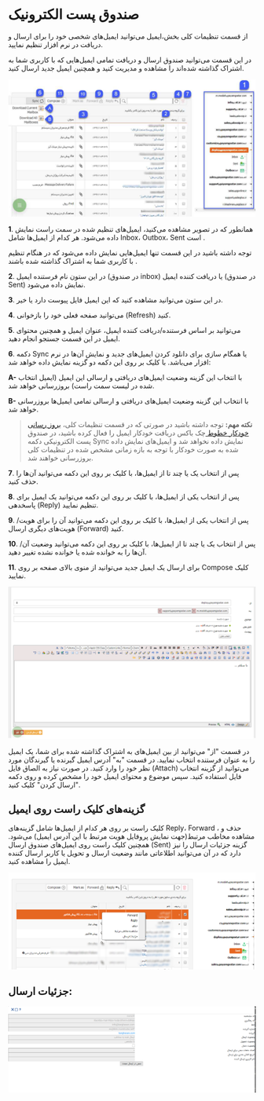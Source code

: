 # صندوق پست الکترونیک 

از قسمت تنظیمات کلی بخش،ایمیل می‌توانید ایمیل‌های شخصی خود را برای ارسال و دریافت در نرم افزار تنظیم نمایید.

در این قسمت می‌توانید صندوق ارسال و دریافت تمامی ‌ایمیل‌هایی که با کاربری شما به اشتراک گذاشته شده‌اند را مشاهده و مدیریت کنید و همچنین ایمیل جدید ارسال کنید.

![](MyEmails1.png)

**1**. همانطور که در تصویر مشاهده می‌کنید، ایمیل‌های تنظیم شده در سمت راست نمایش داده می‌شود. هر کدام از ایمیل‌ها شامل Inbox، Outbox، Sent است .

توجه داشته باشید در این قسمت تنها ایمیل‌هایی نمایش داده می‌شود که در هنگام تنظیم با کاربری شما به اشتراک گذاشته شده باشند .

**2**. در این ستون نام فرستنده ایمیل (در صندوق inbox) یا دریافت کننده ایمیل (در صندوق Sent) نمایش داده می‌شود. 

**3**. در این ستون می‌توانید مشاهده کنید که این ایمیل فایل پیوست دارد یا خیر.

**4**. می‌توانید صفحه فعلی خود را بازخوانی (Refresh) کنید.

**5**. می‌توانید بر اساس فرستنده/دریافت کننده ایمیل، عنوان ایمیل و همچنین محتوای ایمیل در این قسمت جستجو انجام دهید.

**6**. دکمه Sync یا همگام سازی برای دانلود کردن ایمیل‌های جدید و نمایش آن‌ها در نرم افزار می‌باشد. با کلیک بر روی این دکمه دو گزینه نمایش داده خواهد شد:

**A-** با انتخاب این گزینه وضعیت ایمیل‌های دریافتی و ارسالی این ایمیل (ایمیل انتخاب شده در لیست سمت راست) بروزرسانی خواهد شد.

**B-** با انتخاب این گزینه وضعیت ایمیل‌های دریافتی و ارسالی تمامی ‌ایمیل‌ها بروزرسانی خواهد شد.


> **نکته مهم:** توجه داشته باشید در صورتی که در قسمت تنظیمات کلی، [بروز رسانی خودکار خطوط ](https://github.com/1stco/PayamGostarDocs/blob/master/Help/Settings/General-settings/Automatic-update-of-lines/Automatic-update-of-lines.md)چک باکس دریافت خودکار ایمیل را فعال کرده باشید، در صندوق پست الکترونیکی دکمه Sync نمایش داده نخواهد شد و ایمیل‌های نمایش داده شده به صورت خودکار با توجه به بازه زمانی مشخص شده در تنظیمات کلی بروزرسانی خواهند شد. 

**7**. پس از انتخاب یک یا چند تا از ایمیل‌ها، با کلیک بر روی این دکمه می‌توانید آن‌ها را حذف کنید.

**8**. پس از انتخاب یکی از ایمیل‌ها، با کلیک بر روی این دکمه می‌توانید یک ایمیل برای پاسخدهی (Reply) تنظیم نمایید.

**9**. پس از انتخاب یکی از ایمیل‌ها، با کلیک بر روی این دکمه می‌توانید آن را برای هویت/هویت‌های دیگری ارسال (Forward) کنید.

**10**. پس از انتخاب یک یا چند تا از ایمیل‌ها، با کلیک بر روی این دکمه می‌توانید وضعیت آن/آن‌ها را به خوانده شده یا خوانده نشده تغییر دهید.

**11**. برای ارسال یک ایمیل جدید می‌توانید از منوی بالای صفحه بر روی Compose کلیک نمایید.

![](MyEmails2.png)

در قسمت "از" می‌توانید از بین ایمیل‌های به اشتراک گذاشته شده برای شما، یک ایمیل را به عنوان فرستنده انتخاب نمایید. در قسمت "به" آدرس ایمیل گیرنده یا گیرندگان مورد نظر خود را وارد کنید. در صورت نیاز به الصاق فایل (Attach) می‌توانید از گزینه انتخاب فایل استفاده کنید. سپس موضوع و محتوای ایمیل خود را مشخص کرده و روی دکمه "ارسال کردن" کلیک کنید.

## گزینه‌های کلیک راست روی ایمیل

  کلیک راست بر روی هر کدام از ایمیل‌ها شامل گزینه‌های Reply، Forward ، حذف و مشاهده مخاطب مرتبط(جهت نمایش پروفایل هویت مرتبط با این آدرس ایمیل) می‌شود. همچنین کلیک راست روی ایمیل‌های صندوق ارسال (Sent) گزینه جزئیات ارسال را نیز دارد که در آن می‌توانید اطلاعاتی مانند وضعیت ارسال و تحویل یا کاربر ارسال کننده ایمیل را مشاهده کنید.

 ![](MyEmails3.png)
 
##  جزئیات ارسال:
 
 ![](MyEmails4.png)
 
 
 

